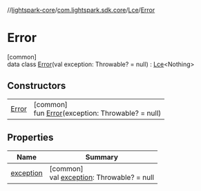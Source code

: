 //[lightspark-core](../../../../index.md)/[com.lightspark.sdk.core](../../index.md)/[Lce](../index.md)/[Error](index.md)

# Error

[common]\
data class [Error](index.md)(val exception: Throwable? = null) : [Lce](../index.md)&lt;Nothing&gt;

## Constructors

| | |
|---|---|
| [Error](-error.md) | [common]<br>fun [Error](-error.md)(exception: Throwable? = null) |

## Properties

| Name | Summary |
|---|---|
| [exception](exception.md) | [common]<br>val [exception](exception.md): Throwable? = null |
